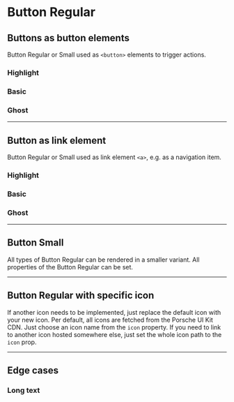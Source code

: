 # Button Regular

## Buttons as button elements
Button Regular or Small used as `<button>` elements to trigger actions.

### Highlight

<Playground :themeable="true" :childElementLayout="{spacing: 'inline'}">
  <template v-slot={theme}>
    <p-button-regular variant="highlight" :theme="theme">Some label</p-button-regular>
    <p-button-regular variant="highlight" :theme="theme" disabled="true">Some label</p-button-regular>
    <p-button-regular variant="highlight" loading="true" :theme="theme">Some label</p-button-regular>
  </template>
</Playground>

### Basic

<Playground :themeable="true" :childElementLayout="{spacing: 'inline'}">
  <template v-slot={theme}>
    <p-button-regular :theme="theme">Some label</p-button-regular>
    <p-button-regular :theme="theme" disabled="true">Some label</p-button-regular>
    <p-button-regular :theme="theme" loading="true">Some label</p-button-regular>
  </template>
</Playground>

### Ghost

<Playground :themeable="true" :childElementLayout="{spacing: 'inline'}">
  <template v-slot={theme}>
    <p-button-regular variant="ghost" :theme="theme">Some label</p-button-regular>
    <p-button-regular variant="ghost" :theme="theme" disabled="true">Some label</p-button-regular>
    <p-button-regular variant="ghost" loading="true" :theme="theme">Some label</p-button-regular>
  </template>
</Playground>


---

## Button as link element
Button Regular or Small used as link element `<a>`, e.g. as a navigation item.

### Highlight
<Playground :themeable="true" :childElementLayout="{spacing: 'inline'}">
  <template v-slot={theme}>
    <p-button-regular href="/lorem/ipsum" variant="highlight" :theme="theme">Some label</p-button-regular>
    <p-button-regular href="#" variant="highlight" disabled :theme="theme">Some label</p-button-regular>
    <p-button-regular href="#" loading="true" :theme="theme">Some label</p-button-regular>
  </template>
</Playground>

### Basic

<Playground :themeable="true" :childElementLayout="{spacing: 'inline'}">
  <template v-slot={theme}>
    <p-button-regular href="/lorem/ipsum" :theme="theme">Some label</p-button-regular>
    <p-button-regular href="#" disabled="true" :theme="theme">Some label</p-button-regular>
    <p-button-regular href="/lorem/ipsum" variant="highlight" loading="true" :theme="theme">Some label</p-button-regular>
  </template>
</Playground>

### Ghost
<Playground :themeable="true" :childElementLayout="{spacing: 'inline'}">
  <template v-slot={theme}>
    <p-button-regular href="/lorem/ipsum" variant="ghost" :theme="theme">Some label</p-button-regular>
    <p-button-regular href="#" variant="ghost" disabled :theme="theme">Some label</p-button-regular>
    <p-button-regular href="#" variant="ghost" loading="true" :theme="theme">Some label</p-button-regular>
  </template>
</Playground>


---

## Button Small
All types of Button Regular can be rendered in a smaller variant. All properties of the Button Regular can be set.

<Playground :themeable="true" :childElementLayout="{spacing: 'inline'}">
  <template v-slot={theme}>
    <p-button-regular small="true" :theme="theme">Some label</p-button-regular>
    <p-button-regular small="true" variant="ghost" :theme="theme">Some label</p-button-regular>
    <p-button-regular small="true" variant="highlight" :theme="theme">Some label</p-button-regular>
  </template>
</Playground>

---

## Button Regular with specific icon
If another icon needs to be implemented, just replace the default icon with your new icon. Per default, all icons are fetched from the Porsche UI Kit CDN. Just choose an icon name from the `icon` property. If you need to link to another icon hosted somewhere else, just set the whole icon path to the `icon` prop.

<Playground :themeable="true" :childElementLayout="{spacing: 'inline'}">
  <template v-slot={theme}>
    <p-button-regular icon="phone" :theme="theme">Some label</p-button-regular>
    <p-button-regular :icon="require(`@/assets/web/icon-custom-kaixin.svg`)" :theme="theme">Some label</p-button-regular>
  </template>
</Playground>

---

## Edge cases

### Long text
<Playground :themeable="true" :childElementLayout="{spacing: 'inline'}">
  <template v-slot={theme}>
    <div style="max-width: 320px">
      <p-button-regular icon="phone" :theme="theme">Lorem ipsum dolor sit amet, consetetur sadipscing elitr, sed diam nonumy eirmod tempor invidunt ut labore et dolore magna aliquyam erat, sed diam voluptua.</p-button-regular>
    </div>
  </template>
</Playground>